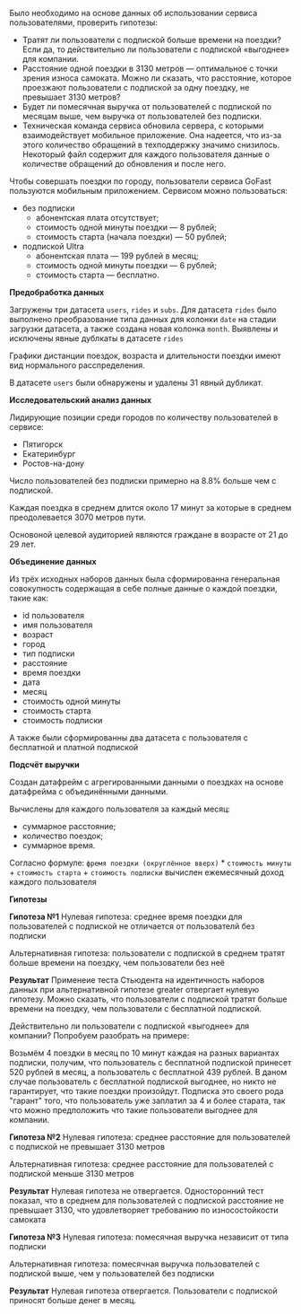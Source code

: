 Было необходимо на основе данных об использовании сервиса пользователями, проверить гипотезы:
- Тратят ли пользователи с подпиской больше времени на поездки? Если да, то действительно ли пользователи с подпиской «выгоднее» для компании.
- Расстояние одной поездки в 3130 метров — оптимальное с точки зрения износа самоката. Можно ли сказать, что расстояние, которое проезжают пользователи с подпиской за одну поездку, не превышает 3130 метров?
- Будет ли помесячная выручка от пользователей с подпиской по месяцам выше, чем выручка от пользователей без подписки. 
- Техническая команда сервиса обновила сервера, с которыми взаимодействует мобильное приложение. Она надеется, что из-за этого количество обращений в техподдержку значимо снизилось. Некоторый файл содержит для каждого пользователя данные о количестве обращений до обновления и после него.

Чтобы совершать поездки по городу, пользователи сервиса GoFast пользуются мобильным приложением. Сервисом можно пользоваться:
- без подписки
    - абонентская плата отсутствует;
    - стоимость одной минуты поездки — 8 рублей;
    - стоимость старта (начала поездки) — 50 рублей;
- подпиской Ultra
    - абонентская плата — 199 рублей в месяц;
    - стоимость одной минуты поездки — 6 рублей;
    - стоимость старта — бесплатно.


 **Предобработка данных**

Загружены три датасета `users`, `rides` и `subs`. Для датасета `rides` было выполнено преобразование типа данных для колонки `date` на стадии загрузки датасета, а также создана новая колонка `month`. Выявлены и исключены явные дублкаты в датасете `rides`

Графики дистанции поездок, возраста и длительности поездки имеют вид нормального расспределения.

В датасете `users` были обнаружены и удалены 31 явный дубликат.


**Исследовательский анализ данных**

Лидирующие позиции среди городов по количеству пользователей в сервисе:
- Пятигорск 
- Екатеринбург
- Ростов-на-дону

Число пользователей без подписки примерно на 8.8% больше чем с подпиской. 

Каждая поездка в среднем длится около 17 минут за которые в среднем преодолевается 3070 метров пути. 

Основоной целевой аудиторией являются граждане в возрасте от 21 до 29 лет.


**Объединение данных**

Из трёх исходных наборов данных была сформированна генеральная совокупность содержащая в себе полные данные о каждой поездки, такие как: 
- id пользователя
- имя пользователя
- возраст
- город
- тип подписки
- расстояние
- время поездки
- дата
- месяц
- стоимость одной минуты
- стоимость старта
- стоимость подписки

А также были сформированны два датасета с пользователя с бесплатной и платной подпиской


**Подсчёт выручки**

Создан датафрейм с агрегированными данными о поездках на основе датафрейма с объединёнными данными.

Вычислены для каждого пользователя за каждый месяц:

- суммарное расстояние;
- количество поездок;
- суммарное время.

Согласно формуле: `фремя поездки (округлённое вверх)` * `стоимость минуты` + `стоимость старта` + `стоимость подписки` вычислен ежемесячный доход каждого пользователя


**Гипотезы**

**Гипотеза №1**
Нулевая гипотеза: среднее время поездки для пользователей с подпиской не отличается от пользователй без подписки

Альтернативная гипотеза: пользователи с подпиской в среднем тратят больше времени на поездку, чем пользователи без неё

**Результат**
Применеие теста Стьюдента на идентичность наборов данных при альтернативной гипотезе greater отвергает нулевую гипотезу. Можно сказать, что пользователи с подпиской тратят больше времени на поездку, чем пользователи с бесплатной подпиской.

Действительно ли пользователи с подпиской «выгоднее» для компании? Попробуем разобрать на примере:

Возьмём 4 поездки в месяц по 10 минут каждая на разных вариантах подписки, получим, что пользователь с бесплатной подпиской принесет 520 рублей в месяц, а пользователь с бесплатной 439 рублей. В даном случае пользователь с бесплатной подпиской выгоднее, но никто не гарантирует, что такие поездки произойдут. Подписка это своего рода "гарант" того, что пользователь уже заплатил за 4 и более старата, так что можно предположить что такие пользователи выгоднее для компании.

**Гипотеза №2**
Нулевая гипотеза: среднее расстояние для пользователей с подпиской не превышает 3130 метров

Альтернативная гипотеза: среднее расстояние для пользователей с подпиской меньше 3130 метров

**Результат**
Нулевая гипотеза не отвергается. Односторонний тест показал, что в среднем для пользователей с подпиской расстояние не превышает 3130, что удовлетворяет требованию по износостойкости самоката

**Гипотеза №3**
Нулевая гипотеза: помесячная выручка независит от типа подписки

Альтернативная гипотеза: помесячная выручка пользователей с подпиской выше, чем у пользователей без подписки

**Результат**
Нулевая гипотеза отвергается. Пользователи с подпиской приносят больше денег в месяц.
